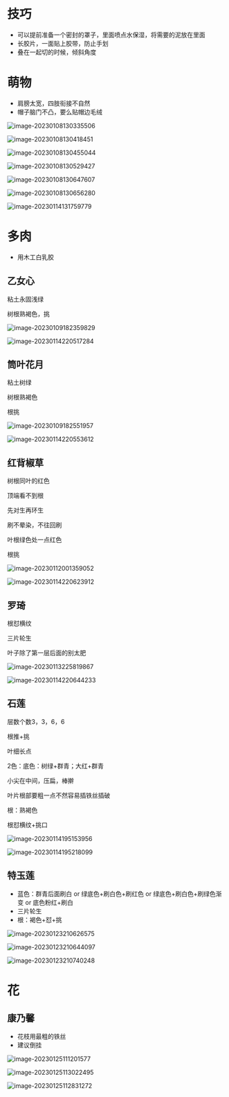# 技巧

- 可以提前准备一个密封的罩子，里面喷点水保湿，将需要的泥放在里面
- 长胶片，一面贴上胶带，防止手划
- 叠在一起切的时候，倾斜角度

# 萌物

- 肩膀太宽，四肢衔接不自然
- 帽子脑门不凸，要么贴帽边毛绒

![image-20230108130335506](Pic/image-20230108130335506.png)

![image-20230108130418451](Pic/image-20230108130418451.png)

![image-20230108130455044](Pic/image-20230108130455044.png)

![image-20230108130529427](Pic/image-20230108130529427.png)

![image-20230108130647607](Pic/image-20230108130647607.png)

![image-20230108130656280](Pic/image-20230108130656280.png)

![image-20230114131759779](Pic/image-20230114131759779.png)

# 多肉

- 用木工白乳胶

## 乙女心

粘土永固浅绿

树根熟褐色，挑

![image-20230109182359829](Pic/image-20230109182359829.png)

![image-20230114220517284](Pic/image-20230114220517284.png)

## 筒叶花月

粘土树绿

树根熟褐色

根挑

![image-20230109182551957](Pic/image-20230109182551957.png)

![image-20230114220553612](Pic/image-20230114220553612.png)

## 红背椒草

树根同叶的红色

顶端看不到根

先对生再环生

刷不晕染，不往回刷

叶根绿色处一点红色

根挑

![image-20230112001359052](Pic/image-20230112001359052.png)

![image-20230114220623912](Pic/image-20230114220623912.png)

## 罗琦

根怼横纹

三片轮生

叶子除了第一层后面的别太肥

![image-20230113225819867](Pic/image-20230113225819867.png)

![image-20230114220644233](Pic/image-20230114220644233.png)

## 石莲

层数个数3，3，6，6

根推+挑

叶细长点

2色：底色：树绿+群青；大红+群青

小尖在中间，压扁，棒擀

叶片根部要粗一点不然容易插铁丝插破

根：熟褐色

根怼横纹+挑口



![image-20230114195153956](Pic/image-20230114195153956.png)

![image-20230114195218099](Pic/image-20230114195218099.png)

## 特玉莲

- 蓝色：群青后面刷白 or 绿底色+刷白色+刷红色 or 绿底色+刷白色+刷绿色渐变 or 底色粉红+刷白
- 三片轮生
- 根：褐色+怼+挑

![image-20230123210626575](Pic/image-20230123210626575.png)

![image-20230123210644097](Pic/image-20230123210644097.png)

![image-20230123210740248](Pic/image-20230123210740248.png)

# 花

## 康乃馨

- 花枝用最粗的铁丝
- 建议倒挂

![image-20230125111201577](Pic/image-20230125111201577.png)

![image-20230125113022495](Pic/image-20230125113022495.png)

![image-20230125112831272](Pic/image-20230125112831272.png)

